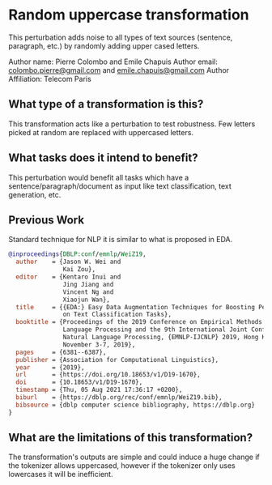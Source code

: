 # Random uppercase transformation
This perturbation adds noise to all types of text sources (sentence, paragraph, etc.) by randomly adding upper cased letters.

Author name: Pierre Colombo and Emile Chapuis
Author email: colombo.pierre@gmail.com and emile.chapuis@gmail.com
Author Affiliation: Telecom Paris

## What type of a transformation is this?
This transformation acts like a perturbation to test robustness. Few letters picked at random are replaced with uppercased letters. 

## What tasks does it intend to benefit?
This perturbation would benefit all tasks which have a sentence/paragraph/document as input like text classification, 
text generation, etc. 

## Previous Work
Standard technique for NLP it is similar to what is proposed in EDA.

```bibtex
@inproceedings{DBLP:conf/emnlp/WeiZ19,
  author    = {Jason W. Wei and
               Kai Zou},
  editor    = {Kentaro Inui and
               Jing Jiang and
               Vincent Ng and
               Xiaojun Wan},
  title     = {{EDA:} Easy Data Augmentation Techniques for Boosting Performance
               on Text Classification Tasks},
  booktitle = {Proceedings of the 2019 Conference on Empirical Methods in Natural
               Language Processing and the 9th International Joint Conference on
               Natural Language Processing, {EMNLP-IJCNLP} 2019, Hong Kong, China,
               November 3-7, 2019},
  pages     = {6381--6387},
  publisher = {Association for Computational Linguistics},
  year      = {2019},
  url       = {https://doi.org/10.18653/v1/D19-1670},
  doi       = {10.18653/v1/D19-1670},
  timestamp = {Thu, 05 Aug 2021 17:36:17 +0200},
  biburl    = {https://dblp.org/rec/conf/emnlp/WeiZ19.bib},
  bibsource = {dblp computer science bibliography, https://dblp.org}
}
```
## What are the limitations of this transformation?
The transformation's outputs are simple and could induce a huge change if the tokenizer allows uppercased, however if the tokenizer only uses lowercases it will be inefficient.
